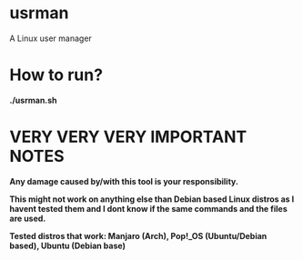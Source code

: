 # usrman
A Linux user manager


<h1> How to run? </h1>
  <p><b>./usrman.sh</b>
    
<h1> VERY VERY VERY IMPORTANT NOTES </h1>
<p> <b> Any damage caused by/with this tool is your responsibility. <b> </p>
  <p> <b> This might not work on anything else than Debian based Linux distros as I havent tested them and I dont know if the same commands and the files are used. <b> </p>
      <p> Tested distros that work: Manjaro (Arch), Pop!_OS (Ubuntu/Debian based), Ubuntu (Debian base) </p>
